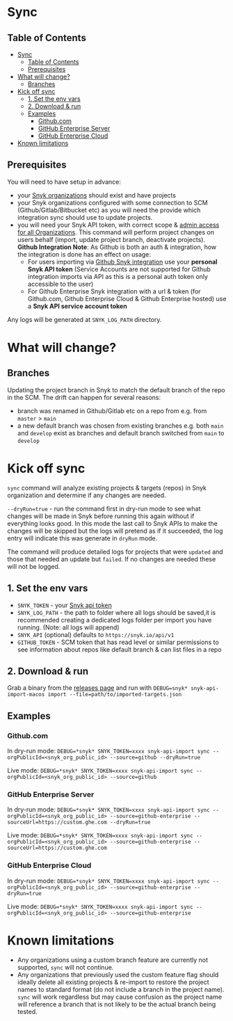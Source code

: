 # Sync
## Table of Contents
- [Sync](#sync)
  - [Table of Contents](#table-of-contents)
  - [Prerequisites](#prerequisites)
- [What will change?](#what-will-change)
  - [Branches](#branches)
- [Kick off sync](#kick-off-sync)
  - [1. Set the env vars](#1-set-the-env-vars)
  - [2. Download & run](#2-download--run)
  - [Examples](#examples)
    - [Github.com](#githubcom)
    - [GitHub Enterprise Server](#github-enterprise-server)
    - [GitHub Enterprise Cloud](#github-enterprise-cloud)
- [Known limitations](#known-limitations)

## Prerequisites
You will need to have setup in advance:
- your [Snyk organizations](docs/orgs.md) should exist and have projects
- your Snyk organizations configured with some connection to SCM (Github/Gitlab/Bitbucket etc) as you will need the provide which integration sync should use to update projects.
- you will need your Snyk API token, with correct scope & [admin access for all Organizations](https://snyk.docs.apiary.io/#reference/import-projects/import/import-targets). This command will perform project changes on users behalf (import, update project branch, deactivate projects). **Github Integration Note**: As Github is both an auth & integration, how the integration is done has an effect on usage:
  - For users importing via [Github Snyk integration](https://docs.snyk.io/integrations/git-repository-scm-integrations/github-integration#setting-up-a-github-integration) use your **personal Snyk API token** (Service Accounts are not supported for Github integration imports via API as this is a personal auth token only accessible to the user)
  - For Github Enterprise Snyk integration with a url & token (for Github.com, Github Enterprise Cloud & Github Enterprise hosted) use a **Snyk API service account token**


Any logs will be generated at `SNYK_LOG_PATH` directory.

# What will change?

## Branches
Updating the project branch in Snyk to match the default branch of the repo in the SCM. The drift can happen for several reasons:
- branch was renamed in Github/Gitlab etc on a repo from e.g. from  `master` > `main`
- a new default branch was chosen from existing branches e.g. both `main` and `develop` exist as branches and default branch switched from `main` to `develop`


# Kick off sync
`sync` command will analyze existing projects & targets (repos) in Snyk organization and determine if any changes are needed.

`--dryRun=true` - run the command first in dry-run mode to see what changes will be made in Snyk before running this again without if everything looks good. In this mode the last call to Snyk APIs to make the changes will be skipped but the logs will pretend as if it succeeded, the log entry will indicate this was generate in `dryRun` mode.

The command will produce detailed logs for projects that were `updated` and those that needed an update but `failed`. If no changes are needed these will not be logged.


## 1. Set the env vars
- `SNYK_TOKEN` - your [Snyk api token](https://app.snyk.io/account)
- `SNYK_LOG_PATH` - the path to folder where all logs should be saved,it is recommended creating a dedicated logs folder per import you have running. (Note: all logs will append)
- `SNYK_API` (optional) defaults to `https://snyk.io/api/v1`
- `GITHUB_TOKEN` - SCM token that has read level or similar permissions to see information about repos like default branch & can list files in a repo

## 2. Download & run

Grab a binary from the [releases page](https://github.com/snyk-tech-services/snyk-api-import/releases) and run with `DEBUG=snyk* snyk-api-import-macos import --file=path/to/imported-targets.json`


## Examples

### Github.com

In dry-run mode:
`DEBUG=*snyk* SNYK_TOKEN=xxxx snyk-api-import sync --orgPublicId=<snyk_org_public_id> --source=github --dryRun=true`

Live mode:
`DEBUG=*snyk* SNYK_TOKEN=xxxx snyk-api-import sync --orgPublicId=<snyk_org_public_id> --source=github`


### GitHub Enterprise Server

In dry-run mode:
`DEBUG=*snyk* SNYK_TOKEN=xxxx snyk-api-import sync --orgPublicId=<snyk_org_public_id> --source=github-enterprise --sourceUrl=https://custom.ghe.com --dryRun=true`

Live mode:
`DEBUG=*snyk* SNYK_TOKEN=xxxx snyk-api-import sync --orgPublicId=<snyk_org_public_id> --source=github-enterprise --sourceUrl=https://custom.ghe.com`



### GitHub Enterprise Cloud

In dry-run mode:
`DEBUG=*snyk* SNYK_TOKEN=xxxx snyk-api-import sync --orgPublicId=<snyk_org_public_id> --source=github-enterprise --dryRun=true`

Live mode:
`DEBUG=*snyk* SNYK_TOKEN=xxxx snyk-api-import sync --orgPublicId=<snyk_org_public_id> --source=github-enterprise`


# Known limitations
- Any organizations using a custom branch feature are currently not supported, `sync` will not continue.
- Any organizations that previously used the custom feature flag should ideally delete all existing projects & re-import to restore the project names to standard format (do not include a branch in the project name). `sync` will work regardless but may cause confusion as the project name will reference a branch that is not likely to be the actual branch being tested.
